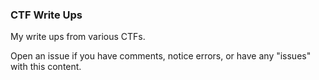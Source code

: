 ### CTF Write Ups

My write ups from various CTFs.

Open an issue if you have comments, notice errors, or have any "issues" with this content.

